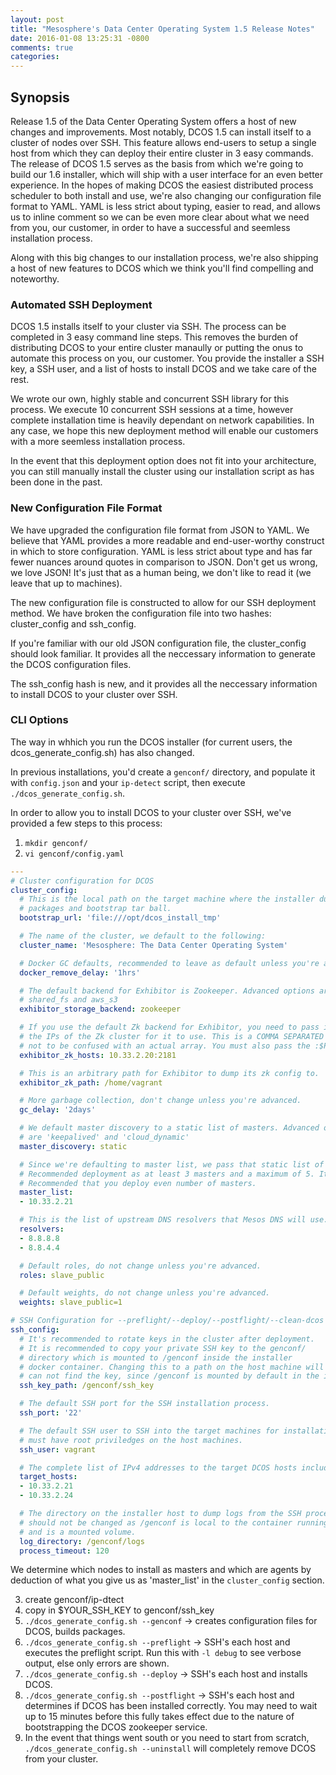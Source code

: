 ```yaml
---
layout: post
title: "Mesosphere's Data Center Operating System 1.5 Release Notes"
date: 2016-01-08 13:25:31 -0800
comments: true
categories: 
---
```

## Synopsis
Release 1.5 of the Data Center Operating System offers a host of new changes and improvements. Most notably, DCOS 1.5 can install itself to a cluster of nodes over SSH. This feature allows end-users to setup a single host from which they can deploy their entire cluster in 3 easy commands. The release of DCOS 1.5 serves as the basis from which we're going to build our 1.6 installer, which will ship with a user interface for an even better experience. In the hopes of making DCOS the easiest distributed process scheduler to both install and use, we're also changing our configuration file format to YAML. YAML is less strict about typing, easier to read, and allows us to inline comment so we can be even more clear about what we need from you, our customer, in order to have a successful and seemless installation process. 

Along with this big changes to our installation process, we're also shipping a host of new features to DCOS which we think you'll find compelling and noteworthy. 

### Automated SSH Deployment
DCOS 1.5 installs itself to your cluster via SSH. The process can be completed in 3 easy command line steps. This removes the burden of distributing DCOS to your entire cluster manaully or putting the onus to automate this process on you, our customer. You provide the installer a SSH key, a SSH user, and a list of hosts to install DCOS and we take care of the rest.

We wrote our own, highly stable and concurrent SSH library for this process. We execute 10 concurrent SSH sessions at a time, however complete installation time is heavily dependant on network capabilities. In any case, we hope this new deployment method will enable our customers with a more seemless installation process. 

In the event that this deployment option does not fit into your architecture, you can still manually install the cluster using our installation script as has been done in the past.   

### New Configuration File Format
We have upgraded the configuration file format from JSON to YAML. We believe that YAML provides a more readable and end-user-worthy construct in which to store configuration. YAML is less strict about type and has far fewer nuances around quotes in comparison to JSON. Don't get us wrong, we love JSON! It's just that as a human being, we don't like to read it (we leave that up to machines). 

The new configuration file is constructed to allow for our SSH deployment method. We have broken the configuration file into two hashes: cluster_config and ssh_config. 

If you're familiar with our old JSON configuration file, the cluster_config should look familiar. It provides all the neccessary information to generate the DCOS configuration files. 

The ssh_config hash is new, and it provides all the neccessary information to install DCOS to your cluster over SSH. 

### CLI Options
The way in whhich you run the DCOS installer (for current users, the dcos_generate_config.sh) has also changed. 

In previous installations, you'd create a `genconf/` directory, and populate it with `config.json` and your `ip-detect` script, then execute `./dcos_generate_config.sh`. 

In order to allow you to install DCOS to your cluster over SSH, we've provided a few steps to this process:

1. `mkdir genconf/`
2. `vi genconf/config.yaml`

```yaml
---
# Cluster configuration for DCOS
cluster_config:
  # This is the local path on the target machine where the installer dumps the
  # packages and bootstrap tar ball.
  bootstrap_url: 'file:///opt/dcos_install_tmp'

  # The name of the cluster, we default to the following:
  cluster_name: 'Mesosphere: The Data Center Operating System'

  # Docker GC defaults, recommended to leave as default unless you're advanced.
  docker_remove_delay: '1hrs'

  # The default backend for Exhibitor is Zookeeper. Advanced options are
  # shared_fs and aws_s3
  exhibitor_storage_backend: zookeeper

  # If you use the default Zk backend for Exhibitor, you need to pass in
  # the IPs of the Zk cluster for it to use. This is a COMMA SEPARATED LIST,
  # not to be confused with an actual array. You must also pass the :$PORT.
  exhibitor_zk_hosts: 10.33.2.20:2181

  # This is an arbitrary path for Exhibitor to dump its zk config to.
  exhibitor_zk_path: /home/vagrant

  # More garbage collection, don't change unless you're advanced.
  gc_delay: '2days'

  # We default master discovery to a static list of masters. Advanced options
  # are 'keepalived' and 'cloud_dynamic'
  master_discovery: static

  # Since we're defaulting to master list, we pass that static list of masters.
  # Recommended deployment as at least 3 masters and a maximum of 5. It's not
  # Recommended that you deploy even number of masters.
  master_list:
  - 10.33.2.21

  # This is the list of upstream DNS resolvers that Mesos DNS will use.
  resolvers:
  - 8.8.8.8
  - 8.8.4.4

  # Default roles, do not change unless you're advanced.
  roles: slave_public

  # Default weights, do not change unless you're advanced.
  weights: slave_public=1

# SSH Configuration for --preflight/--deploy/--postflight/--clean-dcos
ssh_config:
  # It's recommended to rotate keys in the cluster after deployment.
  # It is recommended to copy your private SSH key to the genconf/
  # directory which is mounted to /genconf inside the installer
  # docker container. Changing this to a path on the host machine will mean the installer
  # can not find the key, since /genconf is mounted by default in the installer script.
  ssh_key_path: /genconf/ssh_key

  # The default SSH port for the SSH installation process.
  ssh_port: '22'

  # The default SSH user to SSH into the target machines for installation. Users
  # must have root priviledges on the host machines.
  ssh_user: vagrant

  # The complete list of IPv4 addresses to the target DCOS hosts including masters.
  target_hosts:
  - 10.33.2.21
  - 10.33.2.24

  # The directory on the installer host to dump logs from the SSH processes to. This
  # should not be changed as /genconf is local to the container running the installer,
  # and is a mounted volume.
  log_directory: /genconf/logs
  process_timeout: 120
```

We determine which nodes to install as masters and which are agents by deduction of what you give us as 'master_list' in the `cluster_config` section. 

3. create genconf/ip-dtect 
4. copy in $YOUR_SSH_KEY to genconf/ssh_key
5. `./dcos_generate_config.sh --genconf` -> creates configuration files for DCOS, builds packages.
6. `./dcos_generate_config.sh --preflight` -> SSH's each host and executes the preflight script. Run this with `-l debug` to see verbose output, else only errors are shown.
7. `./dcos_generate_config.sh --deploy` -> SSH's each host and installs DCOS. 
8. `./dcos_generate_config.sh --postflight` -> SSH's each host and determines if DCOS has been installed correctly. You may need to wait up to 15 minutes before this fully takes effect due to the nature of bootstrapping the DCOS zookeeper service.
9. In the event that things went south or you need to start from scratch, `./dcos_generate_config.sh --uninstall` will completely remove DCOS from your cluster. 


